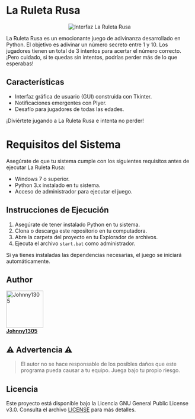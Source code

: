 # La Ruleta Rusa
<p align="center">
  <img src="https://github.com/Johnny1305/La-Ruleta-Rusa/assets/88325745/3a7825dd-585c-479c-a560-89d1e2401111" alt="Interfaz La Ruleta Rusa">
</p>

<p></p>

La Ruleta Rusa es un emocionante juego de adivinanza desarrollado en Python. El objetivo es adivinar un número secreto entre 1 y 10. Los jugadores tienen un total de 3 intentos para acertar el número correcto. ¡Pero cuidado, si te quedas sin intentos, podrías perder más de lo que esperabas!

## Características

- Interfaz gráfica de usuario (GUI) construida con Tkinter.
- Notificaciones emergentes con Plyer.
- Desafío para jugadores de todas las edades.

¡Diviértete jugando a La Ruleta Rusa e intenta no perder!

# Requisitos del Sistema
Asegúrate de que tu sistema cumple con los siguientes requisitos antes de ejecutar La Ruleta Rusa:
- Windows 7 o superior.
- Python 3.x instalado en tu sistema.
- Acceso de administrador para ejecutar el juego.

## Instrucciones de Ejecución
1. Asegúrate de tener instalado Python en tu sistema.
2. Clona o descarga este repositorio en tu computadora.
3. Abre la carpeta del proyecto en tu Explorador de archivos.
4. Ejecuta el archivo `start.bat` como administrador.

Si ya tienes instaladas las dependencias necesarias, el juego se iniciará automáticamente.

## Author
<a href="https://github.com/Johnny1305" spellcheck="false">
          <img src="https://avatars.githubusercontent.com/u/88325745?v=4?s=100" width="100px;" alt="Johnny1305"/>
          <br />
          <b>Johnny1305</b>
        </a>

## ⚠ Advertencia ⚠
> El autor no se hace responsable de los posibles daños que este programa pueda causar a tu equipo. Juega bajo tu propio riesgo.

## Licencia
Este proyecto está disponible bajo la Licencia GNU General Public License v3.0. Consulta el archivo [LICENSE](LICENSE) para más detalles.
